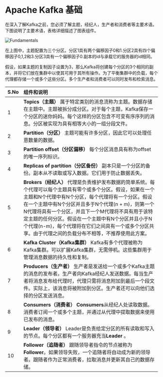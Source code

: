 # Apache Kafka 基础



在深入了解Kafka之前，您必须了解主题，经纪人，生产者和消费者等主要术语。下图说明了主要术语，表格详细描述了图表组件。

![](https://www.w3cschool.cn/attachments/tuploads/apache_kafka/fundamentals.jpg "Fundamentals")

在上图中，主题配置为三个分区。分区1具有两个偏移因子0和1.分区2具有四个偏移因子0,1,2和3.分区3具有一个偏移因子0.副本的id与承载它的服务器的id相同。

假设，如果主题的复制因子设置为3，那么Kafka将创建每个分区的3个相同的副本，并将它们放在集群中以使其可用于其所有操作。为了平衡集群中的负载，每个代理都存储一个或多个这些分区。多个生产者和消费者可以同时发布和检索消息。

| S.No | 组件和说明 |
| :--- | :--- |
| 1 | **Topics（主题）** 属于特定类别的消息流称为主题。数据存储在主题中。主题被拆分成分区。对于每个主题，Kafka保存一个分区的迷你妈妈。每个这样的分区包含不可变有序序列的消息。分区被实现为具有相等大小的一组分段文件。 |
| 2 | **Partition（分区）** 主题可能有许多分区，因此它可以处理任意数量的数据。 |
| 3 | **Partition offset（分区偏移）** 每个分区消息具有称为offset的唯一序列标识。 |
| 4 | **Replicas of partition（分区备份）** 副本只是一个分区的备份。副本从不读取或写入数据。它们用于防止数据丢失。 |
| 5 | **Brokers（经纪人）** 代理是负责维护发布数据的简单系统。每个代理可以每个主题具有零个或多个分区。假设，如果在一个主题和N个代理中有N个分区，每个代理将有一个分区。假设在一个主题中有N个分区并且多于N个代理\(n + m\)，则第一个N代理将具有一个分区，并且下一个M代理将不具有用于该特定主题的任何分区。假设在一个主题中有N个分区并且小于N个代理\(n-m\)，每个代理将在它们之间具有一个或多个分区共享。由于代理之间的负载分布不相等，不推荐使用此方案。 |
| 6 | **Kafka Cluster（Kafka集群）** Kafka有多个代理被称为Kafka集群。可以扩展Kafka集群，无需停机。这些集群用于管理消息数据的持久性和复制。 |
| 7 | **Producers（生产者）** 生产者是发送给一个或多个Kafka主题的消息的发布者。生产者向Kafka经纪人发送数据。每当生产者将消息发布给代理时，代理只需将消息附加到最后一个段文件。实际上，该消息将被附加到分区。生产者还可以向他们选择的分区发送消息。 |
| 8 | **Consumers（消费者）** **Consumers**从经纪人处读取数据。消费者订阅一个或多个主题，并通过从代理中提取数据来使用已发布的消息。 |
| 9 | **Leader（领导者）** Leader是负责给定分区的所有读取和写入的节点。每个分区都有一个服务器充当**Leader** 。 |
| 10 | **Follower（追随者）** 跟随领导者指令的节点被称为**Follower**。如果领导失败，一个追随者将自动成为新的领导者。跟随者作为正常消费者，拉取消息并更新其自己的数据存储。 |

  


